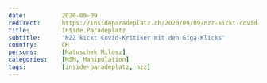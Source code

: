 ```yaml
---
date:          2020-09-09
redirect:      https://insideparadeplatz.ch/2020/09/09/nzz-kickt-covid-kritiker-mit-giga-klickzahlen/
title:         In$ide Paradeplatz
subtitle:      'NZZ kickt Covid-Kritiker mit den Giga-Klicks'
country:       CH
persons:       [Matuschek Milosz]
categories:    [MSM, Manipulation]
tags:          [inside-paradeplatz, nzz]
---
```

